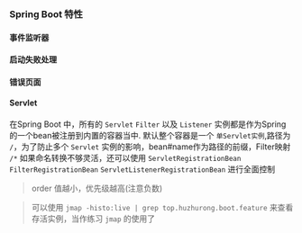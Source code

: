 ### Spring Boot 特性

#### 事件监听器

#### 启动失败处理

#### 错误页面

#### Servlet

在Spring Boot 中，所有的 `Servlet` `Filter` 以及 `Listener` 实例都是作为Spring的一个bean被注册到内置的容器当中.
默认整个容器是一个 `单Servlet实例`,路径为 `/`，为了防止多个 `Servlet` 实例的影响，bean#name作为路径的前缀，Filter映射 `/*`
如果命名转换不够灵活，还可以使用 `ServletRegistrationBean` `FilterRegistrationBean` `ServletListenerRegistrationBean`
进行全面控制

> order 值越小，优先级越高(注意负数)

> 可以使用 `jmap -histo:live | grep top.huzhurong.boot.feature` 来查看存活实例，当作练习 `jmap` 的使用了

#####